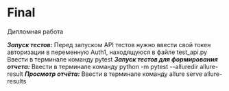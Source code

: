 # Final
Дипломная работа

 ***Запуск тестов:***
Перед запуском API тестов нужно ввести свой токен авторизации в переменную Auth1, находящуюся в файле test_api.py
Ввести в терминале команду pytest
 ***Запуск тестов для формирования отчета:***
Ввести в терминале команду python -m pytest --alluredir allure-result
 ***Просмотр отчёта:***
Ввести в терминале команду allure serve allure-results

